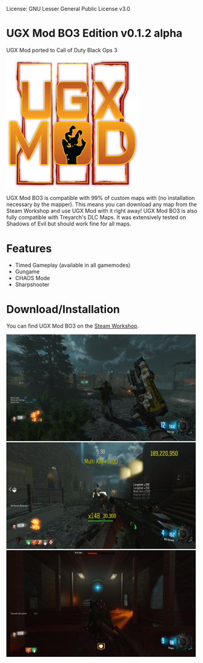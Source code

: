 License: GNU Lesser General Public License v3.0

# UGX Mod BO3 Edition v0.1.2 alpha
UGX Mod ported to Call of Duty Black Ops 3 

<img src="media_assets/logo.png" width="350" title="Logo">

UGX Mod BO3 is compatible with 99% of custom maps with (no installation necessary by the mapper).
This means you can download any map from the Steam Workshop and use UGX Mod with it right away!
UGX Mod BO3 is also fully compatible with Treyarch's DLC Maps.
It was extensively tested on Shadows of Evil but should work fine for all maps. 

# Features
* Timed Gameplay (available in all gamemodes)
* Gungame
* CHAOS Mode
* Sharpshooter

# Download/Installation
You can find UGX Mod BO3 on the [Steam Workshop](https://steamcommunity.com/sharedfiles/filedetails/?id=791127116). 

<img src="media_assets/screenshot1.png" width="500" title="Screenshot 1">
<img src="media_assets/screenshot2.jpg" width="500" title="Screenshot 2">
<img src="media_assets/screenshot3.jpg" width="500" title="Screenshot 3">
